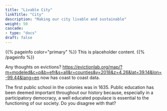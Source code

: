 ```yaml
---
title: "Livable City"
linkTitle: "City"
description: "Making our city livable and sustainable"
weight: 50
cascade:
- type: "docs"
draft: false
---
```



{{% pageinfo color="primary" %}}
This is placeholder content.
{{% /pageinfo %}}

Any thoughts on evictions? https://evictionlab.org/map/?m=modeled&c=p&b=efr&s=all&r=counties&y=2018&z=4.26&lat=39.14&lon=-99.44&lang=en now has coast to coast data.

The first public school in the colonies was in 1635. Public education has been deemed important throughout our history because, especially in a participatory democracy, a well educated populace is essential to the functioning of our society. Do you disagree with that?